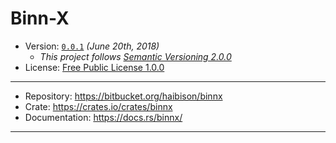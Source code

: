 # Binn-X

- Version: [`0.0.1`](version-info.md) _(June 20th, 2018)_
    + _This project follows [Semantic Versioning 2.0.0]_
- License: [Free Public License 1.0.0](LICENSE)

---

- Repository: <https://bitbucket.org/haibison/binnx>
- Crate: <https://crates.io/crates/binnx>
- Documentation: <https://docs.rs/binnx/>

---

[Semantic Versioning 2.0.0]: https://semver.org/spec/v2.0.0.html
